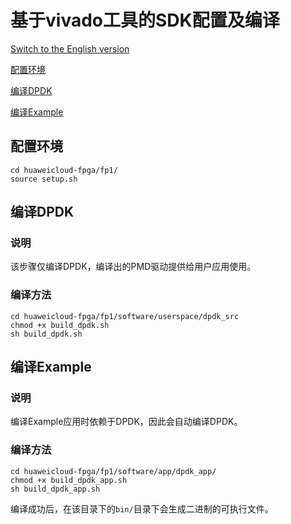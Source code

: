 基于vivado工具的SDK配置及编译
===========================
[Switch to the English version](./Vivado_based_SDK_Configuration_and_Compilation.md)

[配置环境](#a)

[编译DPDK](#b)

[编译Example](#c)

<a name="a"></a>
配置环境
------------
```
cd huaweicloud-fpga/fp1/
source setup.sh
```

<a name="b"></a>
编译DPDK
------------
### 说明
该步骤仅编译DPDK，编译出的PMD驱动提供给用户应用使用。

### 编译方法
```
cd huaweicloud-fpga/fp1/software/userspace/dpdk_src  
chmod +x build_dpdk.sh  
sh build_dpdk.sh 
```

<a name="c"></a>
编译Example
------------
### 说明
编译Example应用时依赖于DPDK，因此会自动编译DPDK。

### 编译方法

```
cd huaweicloud-fpga/fp1/software/app/dpdk_app/
chmod +x build_dpdk_app.sh 
sh build_dpdk_app.sh
```

编译成功后，在该目录下的`bin/`目录下会生成二进制的可执行文件。



